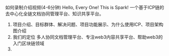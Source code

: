 如何录制介绍视频(4-6分钟)
Hello, Every One! This is Spark!
一个基于ICP链的去中心化全链文档协同管理平台、知识共享平台。

1. 项目介绍、目标群体、解决问题、项目功能展示、为什么使用ICP、项目架构图介绍
2. 我们的定位 多人协同文档管理平台、专注web3内容共享平台、帮助web3的入门区块链领域
2. 